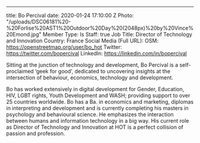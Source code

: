 ---
title: Bo Percival
date: 2020-01-24 17:10:00 Z
Photo: "/uploads/DSC06181%20-%20Forlise%20AST1%20Outdoor%20Day%20(2048px)%20by%20Vince%20Emond.jpg"
Member Type:
  Is Staff: true
Job Title: Director of Technology and Innovation
Country: France
Social Media (Full URL):
  OSM: https://openstreetmap.org/user/bo_hot
  Twitter: https://twitter.com/bopercival
  LinkedIn: https://linkedin.com/in/bopercival


Sitting at the junction of technology and development, Bo Percival is a self-proclaimed ‘geek for good’, dedicated to uncovering insights at the intersection of behaviour, economics, technology and development.

Bo has worked extensively in digital development for Gender, Education, HIV, LGBT rights, Youth Development and WASH; providing support to over 25 countries worldwide. Bo has a Ba. in economics and marketing, diplomas in interpreting and development and is currently completing his masters in psychology and behavioural science. He emphasizes the interaction between humans and information technology in a big way. His current role as Director of Technology and Innovation at HOT is a perfect collision of passion and profession. 
